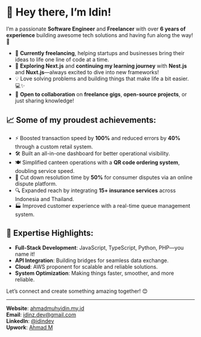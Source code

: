 # 👋 Hey there, I’m Idin!

I’m a passionate **Software Engineer** and **Freelancer** with over **6 years of experience** building awesome tech solutions and having fun along the way! 🎉

- 🚀 **Currently freelancing**, helping startups and businesses bring their ideas to life one line of code at a time.
- 🌱 **Exploring Next.js** and **continuing my learning journey** with **Nest.js** and **Nuxt.js**—always excited to dive into new frameworks!
- 💡 Love solving problems and building things that make life a bit easier. 💻✨
- 🔗 **Open to collaboration** on **freelance gigs**, **open-source projects**, or just sharing knowledge!

## 📈 Some of my proudest achievements:
- ⚡️ Boosted transaction speed by **100%** and reduced errors by **40%** through a custom retail system.
- 🛠 Built an all-in-one dashboard for better operational visibility.
- 🍽 Simplified canteen operations with a **QR code ordering system**, doubling service speed.
- 🏦 Cut down resolution time by **50%** for consumer disputes via an online dispute platform.
- 🔍 Expanded reach by integrating **15+ insurance services** across Indonesia and Thailand.
- 🏭 Improved customer experience with a real-time queue management system.

## 🎯 Expertise Highlights:
- **Full-Stack Development**: JavaScript, TypeScript, Python, PHP—you name it!
- **API Integration**: Building bridges for seamless data exchange.
- **Cloud**: AWS proponent for scalable and reliable solutions.
- **System Optimization**: Making things faster, smoother, and more reliable.

  
Let’s connect and create something amazing together! 😊

---

**Website**: [ahmadmuhyidin.my.id](https://ahmadmuhyidin.my.id)  
**Email**: idinz.dev@gmail.com  
**LinkedIn**: [@idindev](https://linkedin.com/in/idindev)  
**Upwork**: [Ahmad M](https://www.upwork.com/freelancers/~01e4b82d69dc728ba3)
